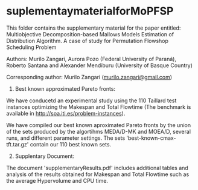 # suplementaymaterialforMoPFSP
This folder contains the supplementary material for the paper entitled: Multiobjective Decomposition-based Mallows Models Estimation of Distribution Algorithm. A case of study for Permutation Flowshop Scheduling Problem

Authors: Murilo Zangari, Aurora Pozo (Federal University of Paraná), Roberto Santana and Alexander Mendiburu (University of Basque Country)

Corresponding author: Murilo Zangari (murilo.zangari@gmail.com)

1) Best known approximated Pareto fronts:

We have conducetd an experimental study using the 110 Taillard test instances optimizing the Makespan and Total Flowtime (The benchmark is available in http://soa.iti.es/problem-instances). 

We have compiled our best known aproximated Pareto fronts by the union of the sets produced by the algortihms MEDA/D-MK and MOEA/D, several runs, and different parameter settings. The sets  'best-known-cmax-tft.tar.gz' contain our 110 best known sets.

2) Supplentary Document:

The document 'supplementaryResults.pdf' includes additional tables and analysis of the results obtained for Makespan and Total Flowtime such as the average Hypervolume and CPU time.


